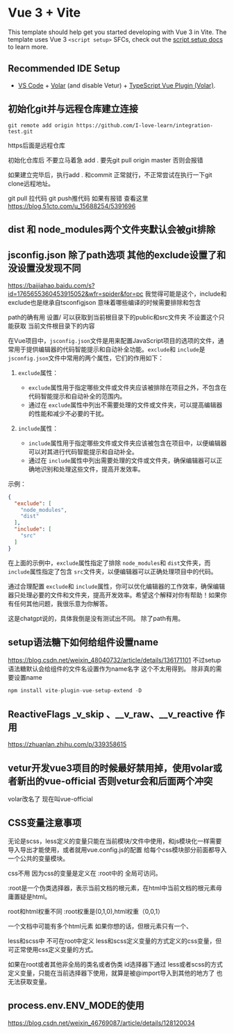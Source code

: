 # Vue 3 + Vite

This template should help get you started developing with Vue 3 in Vite. The template uses Vue 3 `<script setup>` SFCs, check out the [script setup docs](https://v3.vuejs.org/api/sfc-script-setup.html#sfc-script-setup) to learn more.

## Recommended IDE Setup

- [VS Code](https://code.visualstudio.com/) + [Volar](https://marketplace.visualstudio.com/items?itemName=Vue.volar) (and disable Vetur) + [TypeScript Vue Plugin (Volar)](https://marketplace.visualstudio.com/items?itemName=Vue.vscode-typescript-vue-plugin).

## 初始化git并与远程仓库建立连接

```
git remote add origin https://github.com/I-love-learn/integration-test.git
```

https后面是远程仓库

初始化仓库后 不要立马着急 add . 要先git pull origin master 否则会报错

如果建立完毕后，执行add . 和commit 正常就行，不正常尝试在执行一下git clone远程地址。

git pull 拉代码 git push推代码 如果有报错 查看这里  https://blog.51cto.com/u_15688254/5391696

## dist 和 node_modules两个文件夹默认会被git排除

## jsconfig.json 除了path选项 其他的exclude设置了和没设置没发现不同

https://baijiahao.baidu.com/s?id=1765655360453915052&wfr=spider&for=pc  我觉得可能是这个，include和exclude也是继承自tsconfigjson 意味着哪些编译的时候需要排除和包含

path的确有用 设置/ 可以获取到当前根目录下的public和src文件夹 不设置这个只能获取 当前文件根目录下的内容

在Vue项目中，`jsconfig.json`文件是用来配置JavaScript项目的选项的文件，通常用于提供编辑器的代码智能提示和自动补全功能。`exclude`和 `include`是 `jsconfig.json`文件中常用的两个属性，它们的作用如下：

1. `exclude`属性：

   - `exclude`属性用于指定哪些文件或文件夹应该被排除在项目之外，不包含在代码智能提示和自动补全的范围内。
   - 通过在 `exclude`属性中列出不需要处理的文件或文件夹，可以提高编辑器的性能和减少不必要的干扰。
2. `include`属性：

   - `include`属性用于指定哪些文件或文件夹应该被包含在项目中，以便编辑器可以对其进行代码智能提示和自动补全。
   - 通过在 `include`属性中列出需要处理的文件或文件夹，确保编辑器可以正确地识别和处理这些文件，提高开发效率。

示例：

```json
{
  "exclude": [
    "node_modules",
    "dist"
  ],
  "include": [
    "src"
  ]
}
```

在上面的示例中，`exclude`属性指定了排除 `node_modules`和 `dist`文件夹，而 `include`属性指定了包含 `src`文件夹，以便编辑器可以正确处理项目中的代码。

通过合理配置 `exclude`和 `include`属性，你可以优化编辑器的工作效率，确保编辑器只处理必要的文件和文件夹，提高开发效率。希望这个解释对你有帮助！如果你有任何其他问题，我很乐意为你解答。

这是chatgpt说的，具体我倒是没有测试出不同。 除了path有用。

## setup语法糖下如何给组件设置name

https://blog.csdn.net/weixin_48040732/article/details/136171101  不过setup语法糖默认会给组件的文件名设置作为name名字 这个不太用得到。 除非真的需要设置name

```javascript
npm install vite-plugin-vue-setup-extend -D
```

## ReactiveFlags _v_skip 、__v_raw、__v_reactive 作用

https://zhuanlan.zhihu.com/p/339358615

## vetur开发vue3项目的时候最好禁用掉，使用volar或者新出的vue-official 否则vetur会和后面两个冲突

volar改名了 现在叫vue-official

## CSS变量注意事项

无论是scss，less定义的变量只能在当前模块/文件中使用，和js模块化一样需要导入导出才能使用，或者就用vue.config.js的配置 给每个css模块部分前面都导入一个公共的变量模块。

css不用 因为css的变量是定义在 :root中的 全局可访问。

:root是一个伪类选择器，表示当前文档的根元素，在html中当前文档的根元素毋庸置疑是html。

root和html权重不同 :root权重是(0,1,0),html权重（0,0,1）

一个文档中可能有多个html元素 如果你想的话，但根元素只有一个、

less和scss中 不可在root中定义 less和scss定义变量的方式定义的css变量，但可正常使用css定义变量的方式。

如果在root或者其他非全局的类名或者伪类 id选择器下通过 less或者scss的方式定义变量，只能在当前选择器下使用，就算是被@import导入到其他的地方了 也无法获取变量。

## process.env.ENV_MODE的使用

https://blog.csdn.net/weixin_46769087/article/details/128120034
